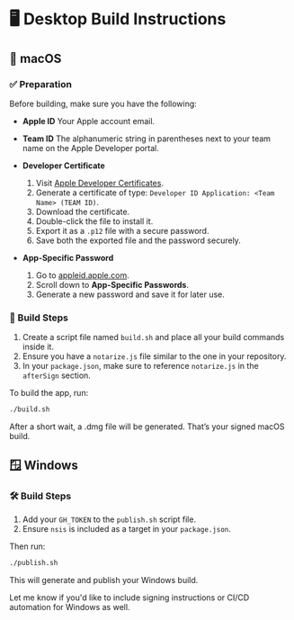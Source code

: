 # 🖥️ Desktop Build Instructions

## 🍏 macOS

### ✅ Preparation

Before building, make sure you have the following:

- **Apple ID**
  Your Apple account email.

- **Team ID**
  The alphanumeric string in parentheses next to your team name on the Apple Developer portal.

- **Developer Certificate**
  1. Visit [Apple Developer Certificates](https://developer.apple.com/account/resources/certificates/list).
  2. Generate a certificate of type: `Developer ID Application: <Team Name> (TEAM ID)`.
  3. Download the certificate.
  4. Double-click the file to install it.
  5. Export it as a `.p12` file with a secure password.
  6. Save both the exported file and the password securely.

- **App-Specific Password**
  1. Go to [appleid.apple.com](https://appleid.apple.com).
  2. Scroll down to **App-Specific Passwords**.
  3. Generate a new password and save it for later use.

### 🧱 Build Steps

1. Create a script file named `build.sh` and place all your build commands inside it.
2. Ensure you have a `notarize.js` file similar to the one in your repository.
3. In your `package.json`, make sure to reference `notarize.js` in the `afterSign` section.

To build the app, run:

```bash
./build.sh
```

After a short wait, a .dmg file will be generated. That’s your signed macOS build.

## 🪟 Windows

### 🛠️ Build Steps

1. Add your `GH_TOKEN` to the `publish.sh` script file.
2. Ensure `nsis` is included as a target in your `package.json`.

Then run:

```bash
./publish.sh
```

This will generate and publish your Windows build.

Let me know if you'd like to include signing instructions or CI/CD automation for Windows as well.
